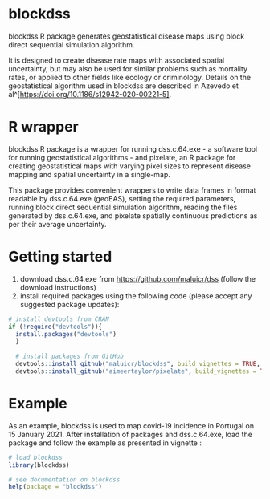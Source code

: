 # blockdss

blockdss R package generates geostatistical disease maps using block direct sequential simulation algorithm.

It is designed to create disease rate maps with associated spatial uncertainty, but may also be used for similar problems such as mortality rates, or applied to other fields like ecology or criminology. Details on the geostatistical algorithm used in blockdss are described in Azevedo et al^[https://doi.org/10.1186/s12942-020-00221-5].

# R wrapper

blockdss R package is a wrapper for running dss.c.64.exe - a software tool for running geostatistical algorithms - and pixelate, an R package for creating geostatistical maps with varying pixel sizes to represent disease mapping and spatial uncertainty in a single-map.

This package provides convenient wrappers to write data frames in format readable by dss.c.64.exe (geoEAS), setting the required parameters, running block direct sequential simulation algorithm, reading the files generated by dss.c.64.exe, and pixelate spatially continuous predictions as per their average uncertainty.

# Getting started

1. download dss.c.64.exe from https://github.com/maluicr/dss (follow the download instructions)
2. install required packages using the following code (please accept any suggested package updates): 

```r
# install devtools from CRAN
if (!require("devtools")){
  install.packages("devtools")
  }
  
  # install packages from GitHub
  devtools::install_github("maluicr/blockdss", build_vignettes = TRUE, upgrade_dependencies = FALSE)
  devtools::install_github("aimeertaylor/pixelate", build_vignettes = TRUE, dependencies = TRUE)
```

# Example

As an example, blockdss is used to map covid-19 incidence in Portugal on 15 January 2021. After installation of packages and dss.c.64.exe, load the package and follow the example as presented in vignette :

```r
# load blockdss 
library(blockdss)

# see documentation on blockdss
help(package = "blockdss")
```
